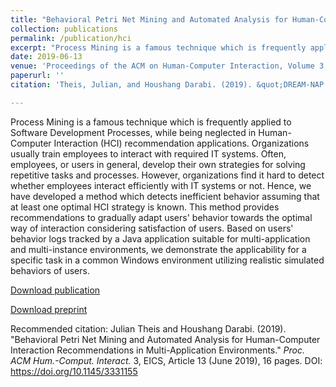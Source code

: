 ```yaml
---
title: "Behavioral Petri Net Mining and Automated Analysis for Human-Computer Interaction Recommendations in Multi-Application Environments"
collection: publications
permalink: /publication/hci
excerpt: "Process Mining is a famous technique which is frequently applied to Software Development Processes, while being neglected in Human-Computer Interaction (HCI) recommendation applications. Organizations usually train employees to interact with required IT systems. Often, employees, or users in general, develop their own strategies for solving repetitive tasks and processes. However, organizations find it hard to detect whether employees interact efficiently with IT systems or not. Hence, we have developed a method which detects inefficient behavior assuming that at least one optimal HCI strategy is known. This method provides recommendations to gradually adapt users' behavior towards the optimal way of interaction considering satisfaction of users. Based on users' behavior logs tracked by a Java application suitable for multi-application and multi-instance environments, we demonstrate the applicability for a specific task in a common Windows environment utilizing realistic simulated behaviors of users."
date: 2019-06-13
venue: 'Proceedings of the ACM on Human-Computer Interaction, Volume 3, EICS'
paperurl: ''
citation: 'Theis, Julian, and Houshang Darabi. (2019). &quot;DREAM-NAP: Decay Replay Mining to Predict Next Process Activities.&quot; <i>arXiv preprint arXiv:1903.05084</i>.'

---
```

Process Mining is a famous technique which is frequently applied to Software Development Processes, while being neglected in Human-Computer Interaction (HCI) recommendation applications. Organizations usually train employees to interact with required IT systems. Often, employees, or users in general, develop their own strategies for solving repetitive tasks and processes. However, organizations find it hard to detect whether employees interact efficiently with IT systems or not. Hence, we have developed a method which detects inefficient behavior assuming that at least one optimal HCI strategy is known. This method provides recommendations to gradually adapt users' behavior towards the optimal way of interaction considering satisfaction of users. Based on users' behavior logs tracked by a Java application suitable for multi-application and multi-instance environments, we demonstrate the applicability for a specific task in a common Windows environment utilizing realistic simulated behaviors of users.

[Download publication](https://dl.acm.org/citation.cfm?id=3331155)

[Download preprint](https://arxiv.org/pdf/1902.08740.pdf)

Recommended citation: Julian Theis and Houshang Darabi. (2019). &quot;Behavioral Petri Net Mining and Automated Analysis for Human-Computer Interaction Recommendations in Multi-Application Environments.&quot; <i>Proc. ACM Hum.-Comput. Interact.</i> 3, EICS, Article 13 (June 2019), 16 pages. DOI: https://doi.org/10.1145/3331155
